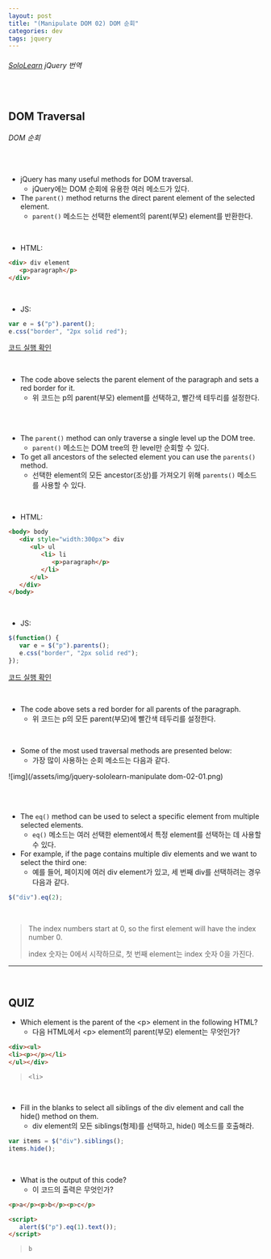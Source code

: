```yaml
---
layout: post
title: "(Manipulate DOM 02) DOM 순회"
categories: dev
tags: jquery
---
```


###### [SoloLearn](https://www.sololearn.com/) jQuery 번역

<br>

## DOM Traversal

###### DOM 순회

<br>

- jQuery has many useful methods for DOM traversal.
  - jQuery에는 DOM 순회에 유용한 여러 메소드가 있다.
- The `parent()` method returns the direct parent element of the selected element.
  - `parent()` 메소드는 선택한 element의 parent(부모) element를 반환한다.

<br>

- HTML:

```html
<div> div element
   <p>paragraph</p>
</div>
```

<br>

- JS:

```js
var e = $("p").parent();
e.css("border", "2px solid red");
```

[코드 실행 확인](https://code.sololearn.com/1122/#js)

<br>

- The code above selects the parent element of the paragraph and sets a red border for it.
  - 위 코드는 p의 parent(부모) element를 선택하고, 빨간색 테두리를 설정한다.

<br>

<br>

- The `parent()` method can only traverse a single level up the DOM tree.
  - `parent()` 메소드는 DOM tree의 한 level만 순회할 수 있다.
- To get all ancestors of the selected element you can use the `parents()` method.
  - 선택한 element의 모든 ancestor(조상)를 가져오기 위해 `parents()` 메소드를 사용할 수 있다.

<br>

- HTML:

```html
<body> body
   <div style="width:300px"> div
      <ul> ul
         <li> li
            <p>paragraph</p>
         </li>
      </ul>
   </div>
</body>
```

<br>

- JS:

```js
$(function() {
   var e = $("p").parents();
   e.css("border", "2px solid red");
});
```

[코드 실행 확인](https://code.sololearn.com/1123/#js)

<br>

- The code above sets a red border for all parents of the paragraph.
  - 위 코드는 p의 모든 parent(부모)에 빨간색 테두리를 설정한다.

<br>

- Some of the most used traversal methods are presented below:
  - 가장 많이 사용하는 순회 메소드는 다음과 같다.

![img](/assets/img/jquery-sololearn-manipulate dom-02-01.png)

<br>

<br>

- The `eq()` method can be used to select a specific element from multiple selected elements.
  - `eq()` 메소드는 여러 선택한 element에서 특정 element를 선택하는 데 사용할 수 있다.
- For example, if the page contains multiple div elements and we want to select the third one:
  - 예를 들어, 페이지에 여러 div element가 있고, 세 번째 div를 선택하려는 경우 다음과 같다.

```js
$("div").eq(2);
```

<br>

> The index numbers start at 0, so the first element will have the index number 0.
>
> index 숫자는 0에서 시작하므로, 첫 번째 element는 index 숫자 0을 가진다.

------

<br>

## QUIZ

- Which element is the parent of the \<p> element in the following HTML?
  - 다음 HTML에서 \<p> element의 parent(부모) element는 무엇인가?

```html
<div><ul>
<li><p></p></li>
</ul></div>
```

> `<li>`

<br>

- Fill in the blanks to select all siblings of the div element and call the hide() method on them.
  - div element의 모든 siblings(형제)를 선택하고, hide() 메소드를 호출해라.

```js
var items = $("div").siblings();
items.hide();
```

<br>

- What is the output of this code?
  - 이 코드의 출력은 무엇인가?

```html
<p>a</p><p>b</p><p>c</p>

<script>
   alert($("p").eq(1).text());
</script>
```

> `b`

<br>